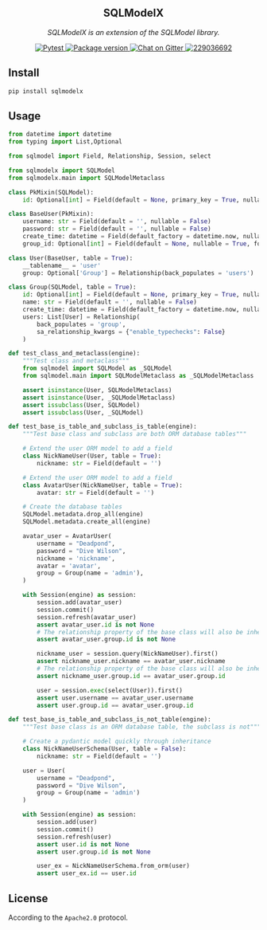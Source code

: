 <h2 align="center">
  SQLModelX
</h2>
<p align="center">
    <em>SQLModelX is an extension of the SQLModel library.</em><br/>
</p>
<p align="center">
    <a href="https://github.com/amisadmin/sqlmodelx/actions/workflows/pytest.yml" target="_blank">
        <img src="https://github.com/amisadmin/sqlmodelx/actions/workflows/pytest.yml/badge.svg" alt="Pytest">
    </a>
    <a href="https://pypi.org/project/sqlmodelx" target="_blank">
        <img src="https://badgen.net/pypi/v/sqlmodelx?color=blue" alt="Package version">
    </a>
    <a href="https://gitter.im/amisadmin/fastapi-amis-admin">
        <img src="https://badges.gitter.im/amisadmin/fastapi-amis-admin.svg" alt="Chat on Gitter"/>
    </a>
    <a href="https://jq.qq.com/?_wv=1027&k=U4Dv6x8W" target="_blank">
        <img src="https://badgen.net/badge/qq%E7%BE%A4/229036692/orange" alt="229036692">
    </a>
</p>

## Install

```bash
pip install sqlmodelx
```

## Usage

```python
from datetime import datetime
from typing import List,Optional

from sqlmodel import Field, Relationship, Session, select

from sqlmodelx import SQLModel
from sqlmodelx.main import SQLModelMetaclass

class PkMixin(SQLModel):
    id: Optional[int] = Field(default = None, primary_key = True, nullable = False)

class BaseUser(PkMixin):
    username: str = Field(default = '', nullable = False)
    password: str = Field(default = '', nullable = False)
    create_time: datetime = Field(default_factory = datetime.now, nullable = False)
    group_id: Optional[int] = Field(default = None, nullable = True, foreign_key = 'group.id')

class User(BaseUser, table = True):
    __tablename__ = 'user'
    group: Optional['Group'] = Relationship(back_populates = 'users')

class Group(SQLModel, table = True):
    id: Optional[int] = Field(default = None, primary_key = True, nullable = False)
    name: str = Field(default = '', nullable = False)
    create_time: datetime = Field(default_factory = datetime.now, nullable = False)
    users: List[User] = Relationship(
        back_populates = 'group',
        sa_relationship_kwargs = {"enable_typechecks": False}
    )

def test_class_and_metaclass(engine):
    """Test class and metaclass"""
    from sqlmodel import SQLModel as _SQLModel
    from sqlmodel.main import SQLModelMetaclass as _SQLModelMetaclass

    assert isinstance(User, SQLModelMetaclass)
    assert isinstance(User, _SQLModelMetaclass)
    assert issubclass(User, SQLModel)
    assert issubclass(User, _SQLModel)

def test_base_is_table_and_subclass_is_table(engine):
    """Test base class and subclass are both ORM database tables"""

    # Extend the user ORM model to add a field
    class NickNameUser(User, table = True):
        nickname: str = Field(default = '')

    # Extend the user ORM model to add a field
    class AvatarUser(NickNameUser, table = True):
        avatar: str = Field(default = '')

    # Create the database tables
    SQLModel.metadata.drop_all(engine)
    SQLModel.metadata.create_all(engine)

    avatar_user = AvatarUser(
        username = "Deadpond",
        password = "Dive Wilson",
        nickname = 'nickname',
        avatar = 'avatar',
        group = Group(name = 'admin'),
    )

    with Session(engine) as session:
        session.add(avatar_user)
        session.commit()
        session.refresh(avatar_user)
        assert avatar_user.id is not None
        # The relationship property of the base class will also be inherited
        assert avatar_user.group.id is not None

        nickname_user = session.query(NickNameUser).first()
        assert nickname_user.nickname == avatar_user.nickname
        # The relationship property of the base class will also be inherited
        assert nickname_user.group.id == avatar_user.group.id

        user = session.exec(select(User)).first()
        assert user.username == avatar_user.username
        assert user.group.id == avatar_user.group.id

def test_base_is_table_and_subclass_is_not_table(engine):
    """Test base class is an ORM database table, the subclass is not"""

    # Create a pydantic model quickly through inheritance
    class NickNameUserSchema(User, table = False):
        nickname: str = Field(default = '')

    user = User(
        username = "Deadpond",
        password = "Dive Wilson",
        group = Group(name = 'admin')
    )

    with Session(engine) as session:
        session.add(user)
        session.commit()
        session.refresh(user)
        assert user.id is not None
        assert user.group.id is not None

        user_ex = NickNameUserSchema.from_orm(user)
        assert user_ex.id == user.id

```

## License

According to the `Apache2.0` protocol.
